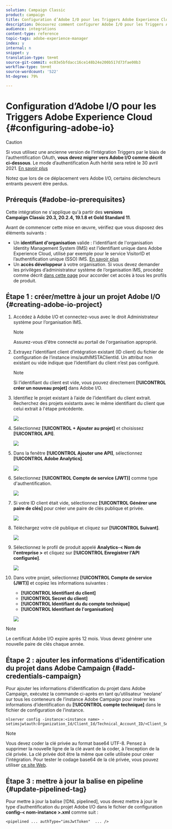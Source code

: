 ```yaml
---
solution: Campaign Classic
product: campaign
title: Configuration d’Adobe I/O pour les Triggers Adobe Experience Cloud
description: Découvrez comment configurer Adobe I/O pour les Triggers Adobe Experience Cloud
audience: integrations
content-type: reference
topic-tags: adobe-experience-manager
index: y
internal: n
snippet: y
translation-type: tm+mt
source-git-commit: ec03e5bfdacc16ce148b24e200b517d73fae00b3
workflow-type: tm+mt
source-wordcount: '522'
ht-degree: 79%

---
```



# Configuration d’Adobe I/O pour les Triggers Adobe Experience Cloud {#configuring-adobe-io}

>[!CAUTION]
>
>Si vous utilisez une ancienne version de l’intégration Triggers par le biais de l’authentification OAuth, **vous devez migrer vers Adobe I/O comme décrit ci-dessous**. Le mode d’authentification Auth hérité sera retiré le 30 avril 2021. [En savoir plus](https://experienceleaguecommunities.adobe.com/t5/adobe-analytics-discussions/adobe-analytics-legacy-api-end-of-life-notice/td-p/385411)
>
>Notez que lors de ce déplacement vers Adobe I/O, certains déclencheurs entrants peuvent être perdus.

## Prérequis {#adobe-io-prerequisites}

Cette intégration ne s&#39;applique qu&#39;à partir des **versions Campaign Classic 20.3, 20.2.4, 19.1.8 et Gold Standard 11**.

Avant de commencer cette mise en œuvre, vérifiez que vous disposez des éléments suivants :

* Un **identifiant d&#39;organisation** valide : l&#39;identifiant de l&#39;organisation Identity Management System (IMS) est l’identifiant unique dans Adobe Experience Cloud, utilisé par exemple pour le service VisitorID et l’authentification unique (SSO) IMS. [En savoir plus](https://experienceleague.adobe.com/docs/core-services/interface/manage-users-and-products/organizations.html?lang=fr)
* Un **accès développeur** à votre organisation.  Si vous devez demander les privilèges d’administrateur système de l’organisation IMS, procédez comme décrit [dans cette page](https://helpx.adobe.com/fr/enterprise/admin-guide.html/enterprise/using/manage-developers.ug.html) pour accorder cet accès à tous les profils de produit.
>
## Étape 1 : créer/mettre à jour un projet Adobe I/O {#creating-adobe-io-project}

1. Accédez à Adobe I/O et connectez-vous avec le droit Administrateur système pour I’organisation IMS.

   >[!NOTE]
   >
   > Assurez-vous d&#39;être connecté au portail de l&#39;organisation approprié.

1. Extrayez l’identifiant client d’intégration existant (ID client) du fichier de configuration de l’instance ims/authIMSTAClientId. Un attribut non existant ou vide indique que l’identifiant du client n’est pas configuré.

   >[!NOTE]
   >
   >Si l’identifiant du client est vide, vous pouvez directement **[!UICONTROL créer un nouveau projet]** dans Adobe I/O.

1. Identifiez le projet existant à l’aide de l’identifiant du client extrait. Recherchez des projets existants avec le même identifiant du client que celui extrait à l&#39;étape précédente.

   ![](assets/do-not-localize/adobe_io_8.png)

1. Sélectionnez **[!UICONTROL + Ajouter au projet]** et choisissez **[!UICONTROL API]**.

   ![](assets/do-not-localize/adobe_io_1.png)

1. Dans la fenêtre **[!UICONTROL Ajouter une API]**, sélectionnez **[!UICONTROL Adobe Analytics]**.

   ![](assets/do-not-localize/adobe_io_2.png)

1. Sélectionnez **[!UICONTROL Compte de service (JWT)]** comme type d&#39;authentification.

   ![](assets/do-not-localize/adobe_io_3.png)

1. Si votre ID client était vide, sélectionnez **[!UICONTROL Générer une paire de clés]** pour créer une paire de clés publique et privée.

   ![](assets/do-not-localize/adobe_io_4.png)

1. Téléchargez votre clé publique et cliquez sur **[!UICONTROL Suivant]**.

   ![](assets/do-not-localize/adobe_io_5.png)

1. Sélectionnez le profil de produit appelé **Analytics-&lt; Nom de l&#39;entreprise >** et cliquez sur **[!UICONTROL Enregistrer l&#39;API configurée]**.

   ![](assets/do-not-localize/adobe_io_6.png)

1. Dans votre projet, sélectionnez **[!UICONTROL Compte de service (JWT)]** et copiez les informations suivantes :
   * **[!UICONTROL Identifiant du client]**
   * **[!UICONTROL Secret du client]**
   * **[!UICONTROL Identifiant du du compte technique]**
   * **[!UICONTROL Identifiant de l&#39;organisation]**

   ![](assets/do-not-localize/adobe_io_7.png)

>[!NOTE]
>
>Le certificat Adobe I/O expire après 12 mois. Vous devez générer une nouvelle paire de clés chaque année.

## Étape 2 : ajouter les informations d&#39;identification du projet dans Adobe Campaign {#add-credentials-campaign}

Pour ajouter les informations d’identification du projet dans Adobe Campaign, exécutez la commande ci-après en tant qu’utilisateur &#39;neolane&#39; sur tous les conteneurs de l’instance Adobe Campaign pour insérer les informations d’identification du **[!UICONTROL compte technique]** dans le fichier de configuration de l’instance.

```
nlserver config -instance:<instance name> -setimsjwtauth:Organization_Id/Client_Id/Technical_Account_ID/<Client_Secret>/<Base64_encoded_Private_Key>
```

>[!NOTE]
>
>Vous devez coder la clé privée au format base64 UTF-8. Pensez à supprimer la nouvelle ligne de la clé avant de la coder, à l’exception de la clé privée. La clé privée doit être la même que celle utilisée pour créer l&#39;intégration. Pour tester le codage base64 de la clé privée, vous pouvez utiliser [ce site Web](https://www.base64encode.org/).

## Étape 3 : mettre à jour la balise en pipeline {#update-pipelined-tag}

Pour mettre à jour la balise [!DNL pipelined], vous devez mettre à jour le type d’authentification du projet Adobe I/O dans le fichier de configuration **config-&lt; nom-instance >.xml** comme suit :

```
<pipelined ... authType="imsJwtToken"  ... />
```
